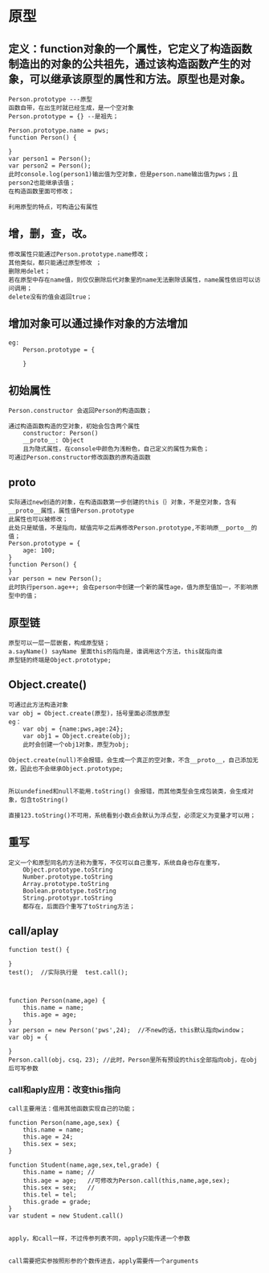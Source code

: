 # 原型

## 定义：function对象的一个属性，它定义了构造函数制造出的对象的公共祖先，通过该构造函数产生的对象，可以继承该原型的属性和方法。原型也是对象。
    Person.prototype ---原型
    函数自带，在出生时就已经生成，是一个空对象
    Person.prototype = {} --是祖先；

    Person.prototype.name = pws;
    function Person() {

    }
    var person1 = Person();
    var person2 = Person();
    此时console.log(person1)输出值为空对象，但是person.name输出值为pws；且person2也能继承该值；
    在构造函数里面可修改；

    利用原型的特点，可构造公有属性

## 增，删，查，改。
    修改属性只能通过Person.prototype.name修改；
    其他类似，都只能通过原型修改 ；
    删除用delet；
    若在原型中存在name值，则仅仅删除后代对象里的name无法删除该属性，name属性依旧可以访问调用；
    delete没有的值会返回true；

## 增加对象可以通过操作对象的方法增加
    eg:
        Person.prototype = {

        }

## 初始属性
    Person.constructor 会返回Person的构造函数；

    通过构造函数构造的空对象，初始会包含两个属性
        constructor: Person()
        __proto__: Object
        且为隐式属性，在console中颜色为浅粉色，自己定义的属性为紫色；
    可通过Person.constructor修改函数的原构造函数

## __proto__
    实际通过new创造的对象，在构造函数第一步创建的this｛｝对象，不是空对象，含有__proto__属性，属性值Person.prototype
    此属性也可以被修改；
    此处只是赋值，不是指向，赋值完毕之后再修改Person.prototype,不影响原__porto__的值；
    Person.prototype = {
        age: 100;
    }
    function Person() {
    }
    var person = new Person();
    此时执行person.age++; 会在person中创建一个新的属性age，值为原型值加一，不影响原型中的值；






## 原型链
    原型可以一层一层嵌套，构成原型链；
    a.sayName() sayName 里面this的指向是，谁调用这个方法，this就指向谁
    原型链的终端是Object.prototype;

## Object.create()
    可通过此方法构造对象
    var obj = Object.create(原型)，括号里面必须放原型
    eg： 
        var obj = {name:pws,age:24};
        var obj1 = Object.create(obj);
        此时会创建一个obj1对象，原型为obj;
    
    Object.create(null)不会报错，会生成一个真正的空对象，不含__proto__，自己添加无效，因此也不会继承Object.prototype;


    所以undefined和null不能用.toString() 会报错，而其他类型会生成包装类，会生成对象，包含toString()

    直接123.toString()不可用，系统看到小数点会默认为浮点型，必须定义为变量才可以用；

## 重写
    定义一个和原型同名的方法称为重写，不仅可以自己重写，系统自身也存在重写，
        Object.prototype.toString
        Number.prototype.toString
        Array.prototype.toString
        Boolean.prototype.toString
        String.prototypr.toString
        都存在，后面四个重写了toString方法；


## call/aplay
    function test() {

    }
    test();  //实际执行是  test.call();



    function Person(name,age) {
        this.name = name;
        this.age = age;
    }
    var person = new Person('pws',24);  //不new的话，this默认指向window；
    var obj = {

    }
    Person.call(obj，csq，23); //此时，Person里所有预设的this全部指向obj，在obj后可写参数


### call和aply应用：改变this指向
    call主要用法：借用其他函数实现自己的功能；

    function Person(name,age,sex) {
        this.name = name;
        this.age = 24;
        this.sex = sex;
    }

    function Student(name,age,sex,tel,grade) {
        this.name = name; //
        this.age = age;   //可修改为Person.call(this,name,age,sex);
        this.sex = sex;   //
        this.tel = tel;
        this.grade = grade;
    }
    var student = new Student.call()


    apply，和call一样，不过传参列表不同，apply只能传递一个参数


    call需要把实参按照形参的个数传进去，apply需要传一个arguments










